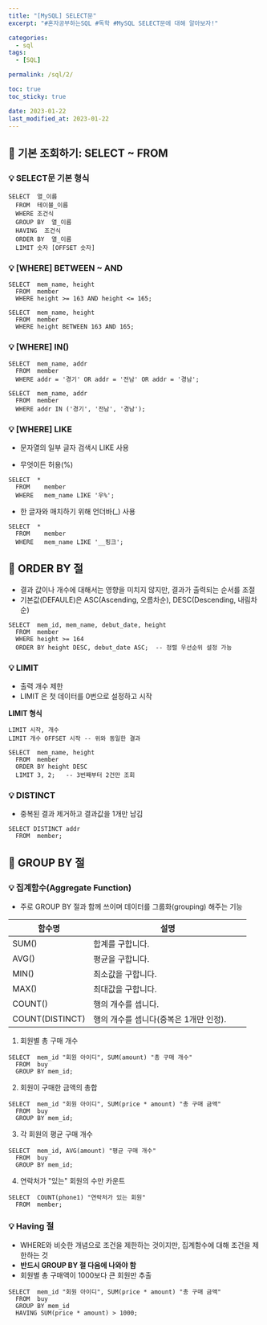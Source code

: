 ```yaml
---
title: "[MySQL] SELECT문"
excerpt: "#혼자공부하는SQL #독학 #MySQL SELECT문에 대해 알아보자!"

categories:
  - sql
tags:
  - [SQL]

permalink: /sql/2/

toc: true
toc_sticky: true

date: 2023-01-22
last_modified_at: 2023-01-22
---
```



## 🚀 기본 조회하기: SELECT ~ FROM

### 💡 SELECT문 기본 형식

```
SELECT  열_이름
  FROM  테이블_이름
  WHERE 조건식
  GROUP BY  열_이름
  HAVING  조건식
  ORDER BY  열_이름
  LIMIT 숫자 [OFFSET 숫자]
```

### 💡 [WHERE] BETWEEN ~ AND

```
SELECT  mem_name, height
  FROM  member
  WHERE height >= 163 AND height <= 165;
```

```
SELECT  mem_name, height
  FROM  member
  WHERE height BETWEEN 163 AND 165;
```

### 💡 [WHERE] IN()

```
SELECT  mem_name, addr
  FROM  member
  WHERE addr = '경기' OR addr = '전남' OR addr = '경남';
```

```
SELECT  mem_name, addr
  FROM  member
  WHERE addr IN ('경기', '전남', '경남');
```

### 💡 [WHERE] LIKE
- 문자열의 일부 글자 검색시 LIKE 사용

- 무엇이든 허용(%)

```
SELECT  *
  FROM    member
  WHERE   mem_name LIKE '우%';
```

- 한 글자와 매치하기 위해 언더바(_) 사용
```
SELECT  *
  FROM    member
  WHERE   mem_name LIKE '__핑크';
```

## 🚀 ORDER BY 절
- 결과 값이나 개수에 대해서는 영향을 미치지 않지만, 결과가 출력되는 순서를 조절
- 기본값(DEFAULE)은 ASC(Ascending, 오름차순), DESC(Descending, 내림차순)

```
SELECT  mem_id, mem_name, debut_date, height
  FROM  member
  WHERE height >= 164
  ORDER BY height DESC, debut_date ASC;  -- 정렬 우선순위 설정 가능
```

### 💡 LIMIT
- 출력 개수 제한
- LIMIT 은 첫 데이터를 0번으로 설정하고 시작  


**LIMIT 형식**

```
LIMIT 시작, 개수
LIMIT 개수 OFFSET 시작 -- 위와 동일한 결과
```

```
SELECT  mem_name, height
  FROM  member
  ORDER BY height DESC
  LIMIT 3, 2;   -- 3번째부터 2건만 조회
```

### 💡 DISTINCT
- 중복된 결과 제거하고 결과값을 1개만 남김

```
SELECT DISTINCT addr
  FROM  member;
```

## 🚀 GROUP BY 절
### 💡 집계함수(Aggregate Function)
- 주로 GROUP BY 절과 함께 쓰이며 데이터를 그룹화(grouping) 해주는 기능

|&emsp;&emsp;함수명&emsp;&emsp;|설명|
|-----|----|
|SUM()|합계를 구합니다.|
|AVG()|평균을 구합니다.|
|MIN()|최소값을 구합니다.|
|MAX()|최대값을 구합니다.|
|COUNT()|행의 개수를 셉니다.|
|COUNT(DISTINCT)|행의 개수를 셉니다(중복은 1개만 인정).&emsp;&emsp;|

1. 회원별 총 구매 개수

```
SELECT  mem_id "회원 아이디", SUM(amount) "총 구매 개수"
  FROM  buy
  GROUP BY mem_id;
```

2. 회원이 구매한 금액의 총합

```
SELECT  mem_id "회원 아이디", SUM(price * amount) "총 구매 금액"
  FROM  buy
  GROUP BY mem_id;
```

3. 각 회원의 평균 구매 개수

```
SELECT  mem_id, AVG(amount) "평균 구매 개수"
  FROM  buy
  GROUP BY mem_id;
```

4. 연락처가 "있는" 회원의 수만 카운트

```
SELECT  COUNT(phone1) "연락처가 있는 회원"
  FROM  member;
```

### 💡 Having 절
- WHERE와 비슷한 개념으로 조건을 제한하는 것이지만, 집계함수에 대해 조건을 제한하는 것
- **반드시 GROUP BY 절 다음에 나와야 함**
- 회원별 총 구매액이 1000보다 큰 회원만 추출

```
SELECT  mem_id "회원 아이디", SUM(price * amount) "총 구매 금액"
  FROM  buy
  GROUP BY mem_id
  HAVING SUM(price * amount) > 1000;
```

